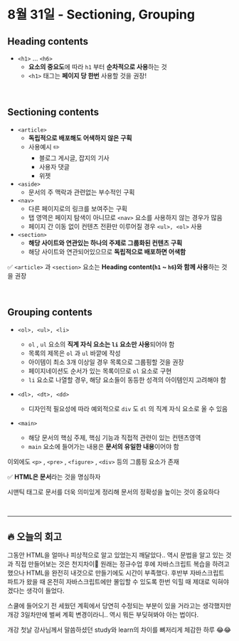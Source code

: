 # 8월 31일 - Sectioning, Grouping

## Heading contents

- `<h1>` … `<h6>`
  - **요소의 중요도**에 따라 `h1` 부터 **순차적으로 사용**하는 것
  - `<h1>` 태그는 **페이지 당 한번** 사용할 것을 권장!

<br>

## Sectioning contents

- `<article>`
  - **독립적으로 배포해도 어색하지 않은 구획**
  - 사용예시 ✏️
    - 블로그 게시글, 잡지의 기사
    - 사용자 댓글
    - 위젯
- `<aside>`
  - 문서의 주 맥락과 관련없는 부수적인 구획
- `<nav>`
  - 다른 페이지로의 링크를 보여주는 구획
  - 탭 영역은 페이지 탐색이 아니므로 `<nav>` 요소를 사용하지 않는 경우가 많음
  - 페이지 간 이동 없이 컨텐츠 전환만 이루어질 경우 `<ul>, <ol>` 사용
- `<section>`
  - **해당 사이트와 연관있는 하나의 주제로 그룹화된 컨텐츠 구획**
  - 해당 사이트와 연관되어있으므로 **독립적으로 배포하면 어색함**

✅ `<article>` 과 `<section>` 요소는 **Heading content(`h1` ~ `h6`)와 함께 사용**하는 것을 권장

<br>

## Grouping contents

- `<ol>, <ul>, <li>`

  - `ol` , `ul` 요소의 **직계 자식 요소는 `li` 요소만 사용**되어야 함
  - 목록의 제목은 `ol` 과 `ul` 바깥에 작성
  - 아이템이 최소 3개 이상일 경우 목록으로 그룹핑할 것을 권장
  - 페이지네이션도 순서가 있는 목록이므로 `ol` 요소로 구현
  - `li` 요소로 나열할 경우, 해당 요소들이 동등한 성격의 아이템인지 고려해야 함

- `<dl>, <dt>, <dd>`

  - 디자인적 필요성에 따라 예외적으로 `div` 도 `dl` 의 직계 자식 요소로 올 수 있음

- `<main>`
  - 해당 문서의 핵심 주제, 핵심 기능과 직접적 관련이 있는 컨텐츠영역
  - `main` 요소에 들어가는 내용은 **문서의 유일한 내용**이어야 함

이외에도 `<p>` , `<pre>` , `<figure>` , `<div>` 등의 그룹핑 요소가 존재

✅ **HTML은 문서**라는 것을 명심하자

시맨틱 태그로 문서를 더욱 의미있게 정리해 문서의 정확성을 높이는 것이 중요하다

<br>

---

## 🔥 오늘의 회고

그동안 HTML을 얼마나 피상적으로 알고 있었는지 깨달았다.. 역시 문법을 알고 있는 것과 직접 만들어보는 것은 천지차이🥲 원래는 정규수업 후에 자바스크립트 복습을 하려고 했으나 HTML을 완전히 내것으로 만들기에도 시간이 부족했다. 후반부 자바스크립트 파트가 왔을 때 온전히 자바스크립트에만 몰입할 수 있도록 한번 익힐 때 제대로 익혀야겠다는 생각이 들었다.

스쿨에 들어오기 전 세웠던 계획에서 당연히 수정되는 부분이 있을 거라고는 생각했지만 개강 3일차만에 벌써 계획 변경이라니.. 역시 뭐든 부딪혀봐야 아는 법이다.

개강 첫날 강사님께서 말씀하셨던 study와 learn의 차이를 뼈저리게 체감한 하루 😂😂
